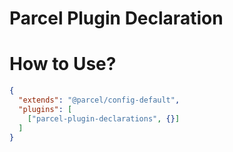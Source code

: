 # Parcel Plugin Declaration

# How to Use?
```json
{
  "extends": "@parcel/config-default",
  "plugins": [
    ["parcel-plugin-declarations", {}]
  ]
}
```

